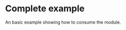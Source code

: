 # Complete example

An basic example showing how to consume the module.

<!-- BEGINNING OF PRE-COMMIT-TERRAFORM DOCS HOOK -->
<!-- END OF PRE-COMMIT-TERRAFORM DOCS HOOK -->
